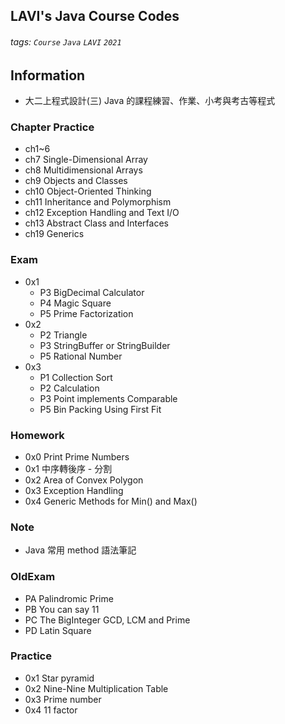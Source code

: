## LAVI's Java Course Codes
###### tags: `Course` `Java` `LAVI` `2021` 

## Information
- 大二上程式設計(三) Java 的課程練習、作業、小考與考古等程式

### Chapter Practice
- ch1\~6
- ch7 Single-Dimensional Array
- ch8 Multidimensional Arrays
- ch9 Objects and Classes
- ch10 Object-Oriented Thinking
- ch11 Inheritance and Polymorphism
- ch12 Exception Handling and Text I/O
- ch13 Abstract Class and Interfaces
- ch19 Generics

### Exam
- 0x1
	- P3 BigDecimal Calculator 
	- P4 Magic Square 
	- P5 Prime Factorization 
- 0x2 
	- P2 Triangle
	- P3 StringBuffer or StringBuilder
	- P5 Rational Number
- 0x3
	- P1 Collection Sort
	- P2 Calculation
	- P3 Point implements Comparable
	- P5 Bin Packing Using First Fit

### Homework
- 0x0 Print Prime Numbers
- 0x1 中序轉後序 - 分割
- 0x2 Area of Convex Polygon
- 0x3 Exception Handling
- 0x4 Generic Methods for Min() and Max()

### Note
- Java 常用 method 語法筆記

### OldExam
- PA Palindromic Prime
- PB You can say 11
- PC The BigInteger GCD, LCM and Prime
- PD Latin Square

### Practice
- 0x1 Star pyramid
- 0x2 Nine-Nine Multiplication Table
- 0x3 Prime number
- 0x4 11 factor